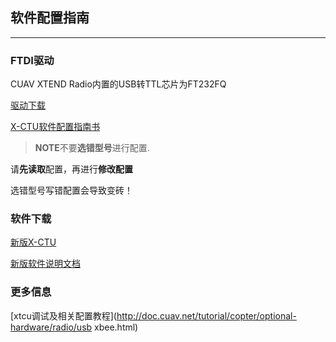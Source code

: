 ## 软件配置指南

---

### FTDI驱动

CUAV XTEND Radio内置的USB转TTL芯片为FT232FQ

[驱动下载](http://www.ftdichip.com/FTDrivers.htm)

[X-CTU软件配置指南书](http://pub.ucpros.com/download/90001003_A.pdf)

> **NOTE**不要**选错型号**进行配置.

请**先读取**配置，再进行**修改配置**

选错型号写错配置会导致变砖！

### 软件下载

[新版X-CTU](https://www.digi.com/products/xbee-rf-solutions/xctu-software/xctu)

[新版软件说明文档](https://www.digi.com/resources/documentation/digidocs/90001458-13/default.htm)

### 更多信息
[xtcu调试及相关配置教程](http://doc.cuav.net/tutorial/copter/optional-hardware/radio/usb xbee.html)

